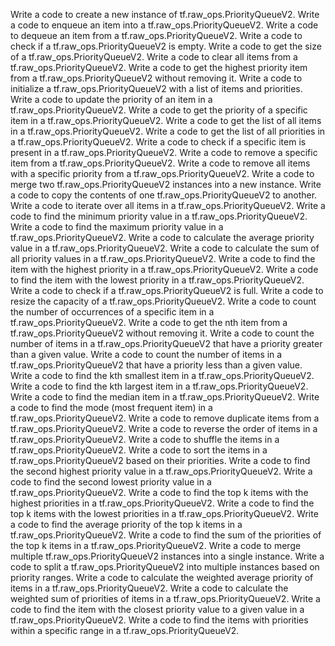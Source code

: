Write a code to create a new instance of tf.raw_ops.PriorityQueueV2.
Write a code to enqueue an item into a tf.raw_ops.PriorityQueueV2.
Write a code to dequeue an item from a tf.raw_ops.PriorityQueueV2.
Write a code to check if a tf.raw_ops.PriorityQueueV2 is empty.
Write a code to get the size of a tf.raw_ops.PriorityQueueV2.
Write a code to clear all items from a tf.raw_ops.PriorityQueueV2.
Write a code to get the highest priority item from a tf.raw_ops.PriorityQueueV2 without removing it.
Write a code to initialize a tf.raw_ops.PriorityQueueV2 with a list of items and priorities.
Write a code to update the priority of an item in a tf.raw_ops.PriorityQueueV2.
Write a code to get the priority of a specific item in a tf.raw_ops.PriorityQueueV2.
Write a code to get the list of all items in a tf.raw_ops.PriorityQueueV2.
Write a code to get the list of all priorities in a tf.raw_ops.PriorityQueueV2.
Write a code to check if a specific item is present in a tf.raw_ops.PriorityQueueV2.
Write a code to remove a specific item from a tf.raw_ops.PriorityQueueV2.
Write a code to remove all items with a specific priority from a tf.raw_ops.PriorityQueueV2.
Write a code to merge two tf.raw_ops.PriorityQueueV2 instances into a new instance.
Write a code to copy the contents of one tf.raw_ops.PriorityQueueV2 to another.
Write a code to iterate over all items in a tf.raw_ops.PriorityQueueV2.
Write a code to find the minimum priority value in a tf.raw_ops.PriorityQueueV2.
Write a code to find the maximum priority value in a tf.raw_ops.PriorityQueueV2.
Write a code to calculate the average priority value in a tf.raw_ops.PriorityQueueV2.
Write a code to calculate the sum of all priority values in a tf.raw_ops.PriorityQueueV2.
Write a code to find the item with the highest priority in a tf.raw_ops.PriorityQueueV2.
Write a code to find the item with the lowest priority in a tf.raw_ops.PriorityQueueV2.
Write a code to check if a tf.raw_ops.PriorityQueueV2 is full.
Write a code to resize the capacity of a tf.raw_ops.PriorityQueueV2.
Write a code to count the number of occurrences of a specific item in a tf.raw_ops.PriorityQueueV2.
Write a code to get the nth item from a tf.raw_ops.PriorityQueueV2 without removing it.
Write a code to count the number of items in a tf.raw_ops.PriorityQueueV2 that have a priority greater than a given value.
Write a code to count the number of items in a tf.raw_ops.PriorityQueueV2 that have a priority less than a given value.
Write a code to find the kth smallest item in a tf.raw_ops.PriorityQueueV2.
Write a code to find the kth largest item in a tf.raw_ops.PriorityQueueV2.
Write a code to find the median item in a tf.raw_ops.PriorityQueueV2.
Write a code to find the mode (most frequent item) in a tf.raw_ops.PriorityQueueV2.
Write a code to remove duplicate items from a tf.raw_ops.PriorityQueueV2.
Write a code to reverse the order of items in a tf.raw_ops.PriorityQueueV2.
Write a code to shuffle the items in a tf.raw_ops.PriorityQueueV2.
Write a code to sort the items in a tf.raw_ops.PriorityQueueV2 based on their priorities.
Write a code to find the second highest priority value in a tf.raw_ops.PriorityQueueV2.
Write a code to find the second lowest priority value in a tf.raw_ops.PriorityQueueV2.
Write a code to find the top k items with the highest priorities in a tf.raw_ops.PriorityQueueV2.
Write a code to find the top k items with the lowest priorities in a tf.raw_ops.PriorityQueueV2.
Write a code to find the average priority of the top k items in a tf.raw_ops.PriorityQueueV2.
Write a code to find the sum of the priorities of the top k items in a tf.raw_ops.PriorityQueueV2.
Write a code to merge multiple tf.raw_ops.PriorityQueueV2 instances into a single instance.
Write a code to split a tf.raw_ops.PriorityQueueV2 into multiple instances based on priority ranges.
Write a code to calculate the weighted average priority of items in a tf.raw_ops.PriorityQueueV2.
Write a code to calculate the weighted sum of priorities of items in a tf.raw_ops.PriorityQueueV2.
Write a code to find the item with the closest priority value to a given value in a tf.raw_ops.PriorityQueueV2.
Write a code to find the items with priorities within a specific range in a tf.raw_ops.PriorityQueueV2.